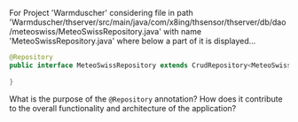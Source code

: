 For Project 'Warmduscher' considering file in path 'Warmduscher/thserver/src/main/java/com/x8ing/thsensor/thserver/db/dao/meteoswiss/MeteoSwissRepository.java' with name 'MeteoSwissRepository.java' where below a part of it is displayed...

```java
@Repository
public interface MeteoSwissRepository extends CrudRepository<MeteoSwissEntity,String> {
   
}
```

What is the purpose of the `@Repository` annotation? How does it contribute to the overall functionality and architecture of the application?